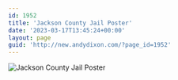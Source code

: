 ```yaml
---
id: 1952
title: 'Jackson County Jail Poster'
date: '2023-03-17T13:45:24+00:00'
layout: page
guid: 'http://new.andydixon.com/?page_id=1952'
---
```


![Jackson County Jail Poster](https://i0.wp.com/assets.g8x2.ldn.idrivee2-23.com/posters/Jackson%20County%20Jail%20Poster%2001.jpg?w=1200&ssl=1 "Jackson County Jail Poster")